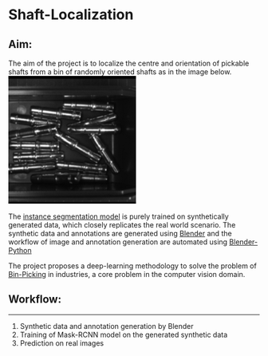 # Shaft-Localization
## Aim:

The aim of the project is to localize the centre and orientation of pickable shafts from a bin of randomly oriented shafts as in the image below.
![sample image](/readme_images/image_00031.bmp)

The [instance segmentation model](https://arxiv.org/abs/1703.06870) is purely trained on synthetically generated data, which closely replicates the real world scenario. The synthetic data and annotations are generated using [Blender](https://www.blender.org/) and the workflow of image and annotation generation are automated using [Blender-Python](https://docs.blender.org/api/current/info_overview.html)


The project proposes a deep-learning methodology to solve the problem of [Bin-Picking](https://www.ipa.fraunhofer.de/en/expertise/robot-and-assistive-systems/intralogistics-and-material-flow/separation-processes-using-robots-bin-picking.html) in industries, a core problem in the computer vision domain. 

## Workflow:
----
1. Synthetic data and annotation generation by Blender
2. Training of Mask-RCNN model on the generated synthetic data
3. Prediction on real images
